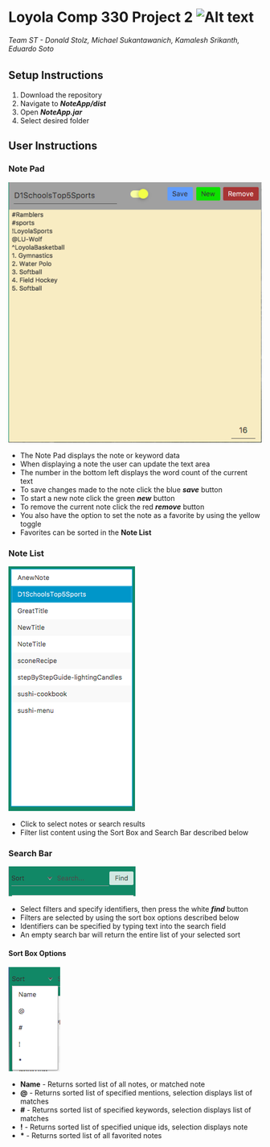 # Loyola Comp 330 Project 2 ![Alt text](https://api.travis-ci.org/donald-stolz/Loyola_Comp330_Team_Project2.svg?branch=master)
###### Team ST - Donald Stolz, Michael Sukantawanich, Kamalesh Srikanth, Eduardo Soto

## Setup Instructions
1. Download the repository
2. Navigate to **_NoteApp/dist_**
3. Open **_NoteApp.jar_**
4. Select desired folder

## User Instructions 
### Note Pad 
![Alt text](/GUIScreenshots/NotePad.png?raw=true "Note Pad")
  * The Note Pad displays the note or keyword data
  * When displaying a note the user can update the text area
  * The number in the bottom left displays the word count of the current text
  * To save changes made to the note click the blue **_save_** button
  * To start a new note click the green **_new_** button
  * To remove the current note click the red **_remove_** button
  * You also have the option to set the note as a favorite by using the yellow toggle
   * Favorites can be sorted in the **Note List**

### Note List 
![Alt text](/GUIScreenshots/NoteList.png?raw=true "Note List")
  * Click to select notes or search results
  * Filter list content using the Sort Box and Search Bar described below

### Search Bar 
![Alt text](/GUIScreenshots/SearchBar.png?raw=true "Search Bar")
  * Select filters and specify identifiers, then press the white **_find_** button
  * Filters are selected by using the sort box options described below
  * Identifiers can be specified by typing text into the search field
   * An empty search bar will return the entire list of your selected sort
  
#### Sort Box Options 
![Alt text](/GUIScreenshots/SortBoxScreenshot.png?raw=true "Sort Box")
  * **Name** - Returns sorted list of all notes, or matched note
  * **@** - Returns sorted list of specified mentions, selection displays list of matches
  * **#** - Returns sorted list of specified keywords, selection displays list of matches
  * **!** - Returns sorted list of specified unique ids, selection displays note
  * **\*** - Returns sorted list of all favorited notes
  


